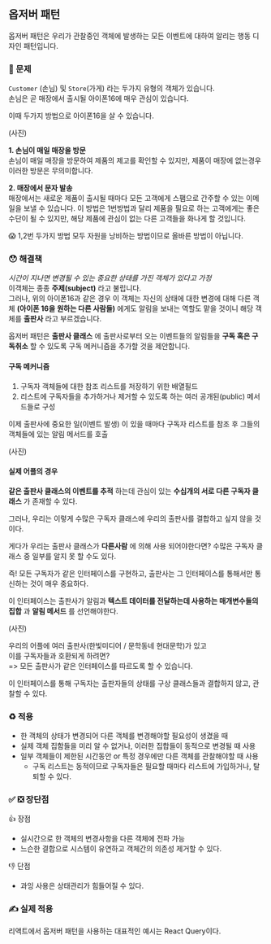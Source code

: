 ## 옵저버 패턴
옵저버 패턴은 우리가 관찰중인 객체에 발생하는 모든 이벤트에 대하여 알리는 행동 디자인 패턴입니다.
<br>

### 🤨 문제
`Customer` (손님) 및 `Store`(가게) 라는 두가지 유형의 객체가 있습니다.<br>
손님은 곧 매장에서 출시될 아이폰16에 매우 관심이 있습니다.

이때 두가지 방법으로 아이폰16을 살 수 있습니다. <br>

(사진)

__1. 손님이 매일 매장을 방문__ <br>
손님이 매일 매장을 방문하여 제품의 제고를 확인할 수 있지만, 제품이 매장에 없는경우 이러한 방문은 무의미합니다.<br>

__2. 매장에서 문자 발송__ <br>
매장에서는 새로운 제품이 출시될 때마다 모든 고객에게 스팸으로 간주할 수 있는 이메일을 보낼 수 있습니다.
이 방법은 1번방법과 달리 제품을 필요로 하는 고객에게는 좋은수단이 될 수 있지만, 해당 제품에 관심이 없는 다른 고객들을 화나게 할 것입니다.

😱 1,2번 두가지 방법 모두 자원을 낭비하는 방법이므로 올바른 방법이 아닙니다.

### 😯 해결책
_시간이 지나면 변경될 수 있는 중요한 상태를 가진 객체가 있다고 가정_
<br>
이객체는 종종 __주제(subject)__ 라고 불립니다.<br>
그러나, 위의 아이폰16과 같은 경우 이 객체는 자신의 상태에 대한 변경에 대해 다른 객체 __(아이폰 16을 원하는 다른 사람들)__ 에게도 알림을 보내는 역할도 맡을 것이니 해당 객체를 __출판사__ 라고 부르겠습니다.

옵저버 패턴은 __출판사 클래스__ 에 출판사로부터 오는 이벤트들의 알림들을 __구독 혹은 구독취소__ 할 수 있도록 구독 메커니즘을 추가할 것을 제안합니다.

#### 구독 메커니즘
1. 구독자 객체들에 대한 참조 리스트를 저장하기 위한 배열필드
2. 리스트에 구독자들을 추가하거나 제거할 수 있도록 하는 여러 공개된(public) 메서드들로 구성

이제 출판사에 중요한 일(이벤트 발생) 이 있을 때마다 구독자 리스트를 참조 후 그들의 객체들에 있는 알림 메서드를 호출

(사진)

#### 실제 어플의 경우
__같은 출판사 클래스의 이벤트를 추적__ 하는데 관심이 있는 __수십개의 서로 다른 구독자 클래스__ 가 존재할 수 있다.

그러나, 우리는 이렇게 수많은 구독자 클래스에 우리의 출판사를 결합하고 싶지 않을 것이다.
<br>

게다가 우리는 출판사 클래스가 __다른사람__ 에 의해 사용 되어야한다면? 수많은 구독자 클래스 중 일부를 알지 못 할 수도 있다.

즉! 모든 구독자가 같은 인터페이스를 구현하고, 출판사는 그 인터페이스를 통해서만 통신하는 것이 매우 중요하다.

이 인터페이스는 출판사가 알림과 __텍스트 데이터를 전달하는데 사용하는 매개변수들의 집합__ 과 __알림 메서드__ 를 선언해야한다.

(사진)

우리의 어플에 여러 출판사(한빛미디어 / 문학동네 현대문학)가 있고<br>
이를 구독자들과 호환되게 하려면?<br>
=> 모든 출판사가 같은 인터페이스를 따르도록 할 수 있습니다.

이 인터페이스를 통해 구독자는 출판자들의 상태를 구상 클래스들과 결합하지 않고, 관찰할 수 있다.
### ♻️ 적용
- 한 객체의 상태가 변경되어 다른 객체를 변경해야할 필요성이 생겼을 때
- 실제 객체 집함들을 미리 알 수 없거나, 이러한 집합들이 동적으로 변경될 때 사용
- 일부 객체들이 제한된 시간동안 or 특정 경우에만 다른 객체를 관찰해야할 때 사용
    - 구독 리스트는 동적이므로 구독자들은 필요할 때마다 리스트에 가입하거나, 탈퇴할 수 있다.


### ✅ ❎ 장단점
👍 장점
- 실시간으로 한 객체의 변경사항을 다른 객체에 전파 가능
- 느슨한 결합으로 시스템이 유연하고 객체간의 의존성 제거할 수 있다.

👎 단점
- 과잉 사용은 상태관리가 힘들어질 수 있다.

### ✍️ 실제 적용
리액트에서 옵저버 패턴을 사용하는 대표적인 예시는 React Query이다.